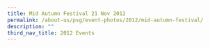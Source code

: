 ```yaml
---
title: Mid Autumn Festival 21 Nov 2012
permalink: /about-us/psg/event-photos/2012/mid-autumn-festival/
description: ""
third_nav_title: 2012 Events
---
```

